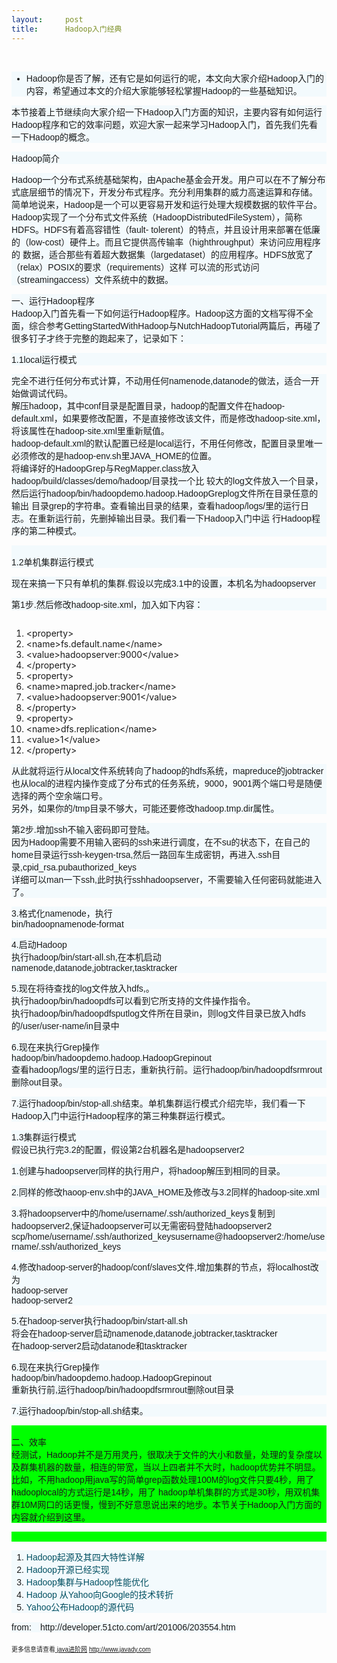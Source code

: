 ```yaml
---
layout:     post
title:      Hadoop入门经典
---
```

<div id="article_content" class="article_content clearfix csdn-tracking-statistics" data-pid="blog" data-mod="popu_307" data-dsm="post">
								            <link rel="stylesheet" href="https://csdnimg.cn/release/phoenix/template/css/ck_htmledit_views-f76675cdea.css">
						<div class="htmledit_views" id="content_views">
                <p> </p>
<div style="font-family:Arial;background-color:#f3fafd;">
<ul><li>
Hadoop你是否了解，还有它是如何运行的呢，本文向大家介绍Hadoop入门的内容，希望通过本文的介绍大家能够轻松掌握Hadoop的一些基础知识。
</li></ul></div>
<p style="font-family:Arial;background-color:#f3fafd;">本节接着上节继续向大家介绍一下Hadoop入门方面的知识，主要内容有如何运行Hadoop程序和它的效率问题，欢迎大家一起来学习Hadoop入门，首先我们先看一下Hadoop的概念。</p>
<p style="font-family:Arial;background-color:#f3fafd;">Hadoop简介</p>
<p style="font-family:Arial;background-color:#f3fafd;">Hadoop一个分布式系统基础架构，由Apache基金会开发。用户可以在不了解分布式底层细节的情况下，开发分布式程序。充分利用集群的威力高速运算和存储。<br>简单地说来，Hadoop是一个可以更容易开发和运行处理大规模数据的软件平台。<br>Hadoop实现了一个分布式文件系统（HadoopDistributedFileSystem），简称HDFS。HDFS有着高容错性（fault- tolerent）的特点，并且设计用来部署在低廉的（low-cost）硬件上。而且它提供高传输率（highthroughput）来访问应用程序的 数据，适合那些有着超大数据集（largedataset）的应用程序。HDFS放宽了（relax）POSIX的要求（requirements）这样 可以流的形式访问（streamingaccess）文件系统中的数据。</p>
<p style="font-family:Arial;background-color:#f3fafd;">一、运行Hadoop程序<br>Hadoop入门首先看一下如何运行Hadoop程序。Hadoop这方面的文档写得不全面，综合参考GettingStartedWithHadoop与NutchHadoopTutorial两篇后，再碰了很多钉子才终于完整的跑起来了，记录如下：</p>
<p style="font-family:Arial;background-color:#f3fafd;">1.1local运行模式</p>
<p style="font-family:Arial;background-color:#f3fafd;">完全不进行任何分布式计算，不动用任何namenode,datanode的做法，适合一开始做调试代码。<br>解压hadoop，其中conf目录是配置目录，hadoop的配置文件在hadoop-default.xml，如果要修改配置，不是直接修改该文件，而是修改hadoop-site.xml，将该属性在hadoop-site.xml里重新赋值。<br>hadoop-default.xml的默认配置已经是local运行，不用任何修改，配置目录里唯一必须修改的是hadoop-env.sh里JAVA_HOME的位置。<br>将编译好的HadoopGrep与RegMapper.class放入hadoop/build/classes/demo/hadoop/目录找一个比 较大的log文件放入一个目录，然后运行hadoop/bin/hadoopdemo.hadoop.HadoopGreplog文件所在目录任意的输出 目录grep的字符串。查看输出目录的结果，查看hadoop/logs/里的运行日志。在重新运行前，先删掉输出目录。我们看一下Hadoop入门中运 行Hadoop程序的第二种模式。</p>
<p style="font-family:Arial;background-color:#f3fafd;"><br>1.2单机集群运行模式</p>
<p style="font-family:Arial;background-color:#f3fafd;">现在来搞一下只有单机的集群.假设以完成3.1中的设置，本机名为hadoopserver</p>
<p style="font-family:Arial;background-color:#f3fafd;">第1步.然后修改hadoop-site.xml，加入如下内容： </p>
<pre></pre><ol><li>&lt;property&gt; </li>
<li>&lt;name&gt;fs.default.name&lt;/name&gt; </li>
<li>&lt;value&gt;hadoopserver:9000&lt;/value&gt; </li>
<li>&lt;/property&gt; </li>
<li>&lt;property&gt; </li>
<li>&lt;name&gt;mapred.job.tracker&lt;/name&gt; </li>
<li>&lt;value&gt;hadoopserver:9001&lt;/value&gt; </li>
<li>&lt;/property&gt; </li>
<li>&lt;property&gt; </li>
<li>&lt;name&gt;dfs.replication&lt;/name&gt; </li>
<li>&lt;value&gt;1&lt;/value&gt; </li>
<li>&lt;/property&gt; </li>
</ol>
<p style="font-family:Arial;background-color:#f3fafd;">从此就将运行从local文件系统转向了hadoop的hdfs系统，mapreduce的jobtracker也从local的进程内操作变成了分布式的任务系统，9000，9001两个端口号是随便选择的两个空余端口号。<br>另外，如果你的/tmp目录不够大，可能还要修改hadoop.tmp.dir属性。</p>
<p style="font-family:Arial;background-color:#f3fafd;">第2步.增加ssh不输入密码即可登陆。<br>因为Hadoop需要不用输入密码的ssh来进行调度，在不su的状态下，在自己的home目录运行ssh-keygen-trsa,然后一路回车生成密钥，再进入.ssh目录,cpid_rsa.pubauthorized_keys<br>详细可以man一下ssh,此时执行sshhadoopserver，不需要输入任何密码就能进入了。</p>
<p style="font-family:Arial;background-color:#f3fafd;">3.格式化namenode，执行<br>bin/hadoopnamenode-format</p>
<p style="font-family:Arial;background-color:#f3fafd;">4.启动Hadoop<br>执行hadoop/bin/start-all.sh,在本机启动namenode,datanode,jobtracker,tasktracker</p>
<p style="font-family:Arial;background-color:#f3fafd;">5.现在将待查找的log文件放入hdfs,。<br>执行hadoop/bin/hadoopdfs可以看到它所支持的文件操作指令。<br>执行hadoop/bin/hadoopdfsputlog文件所在目录in，则log文件目录已放入hdfs的/user/user-name/in目录中</p>
<p style="font-family:Arial;background-color:#f3fafd;">6.现在来执行Grep操作<br>hadoop/bin/hadoopdemo.hadoop.HadoopGrepinout<br>查看hadoop/logs/里的运行日志，重新执行前。运行hadoop/bin/hadoopdfsrmrout删除out目录。</p>
<p style="font-family:Arial;background-color:#f3fafd;">7.运行hadoop/bin/stop-all.sh结束。单机集群运行模式介绍完毕，我们看一下Hadoop入门中运行Hadoop程序的第三种集群运行模式。</p>
<p style="font-family:Arial;background-color:#f3fafd;">1.3集群运行模式<br>假设已执行完3.2的配置，假设第2台机器名是hadoopserver2</p>
<p style="font-family:Arial;background-color:#f3fafd;">1.创建与hadoopserver同样的执行用户，将hadoop解压到相同的目录。</p>
<p style="font-family:Arial;background-color:#f3fafd;">2.同样的修改haoop-env.sh中的JAVA_HOME及修改与3.2同样的hadoop-site.xml</p>
<p style="font-family:Arial;background-color:#f3fafd;">3.将hadoopserver中的/home/username/.ssh/authorized_keys复制到hadoopserver2,保证hadoopserver可以无需密码登陆hadoopserver2<br>scp/home/username/.ssh/authorized_keysusername@hadoopserver2:/home/username/.ssh/authorized_keys</p>
<p style="font-family:Arial;background-color:#f3fafd;">4.修改hadoop-server的hadoop/conf/slaves文件,增加集群的节点，将localhost改为<br>hadoop-server<br>hadoop-server2</p>
<p style="font-family:Arial;background-color:#f3fafd;">5.在hadoop-server执行hadoop/bin/start-all.sh<br>将会在hadoop-server启动namenode,datanode,jobtracker,tasktracker<br>在hadoop-server2启动datanode和tasktracker</p>
<p style="font-family:Arial;background-color:#f3fafd;">6.现在来执行Grep操作<br>hadoop/bin/hadoopdemo.hadoop.HadoopGrepinout<br>重新执行前,运行hadoop/bin/hadoopdfsrmrout删除out目录</p>
<p style="font-family:Arial;background-color:#f3fafd;">7.运行hadoop/bin/stop-all.sh结束。</p>
<p style="font-family:Arial;background-color:#00ff00;"><br>二、效率<br>经测试，Hadoop并不是万用灵丹，很取决于文件的大小和数量，处理的复杂度以及群集机器的数量，相连的带宽，当以上四者并不大时，hadoop优势并不明显。<br>比如，不用hadoop用java写的简单grep函数处理100M的log文件只要4秒，用了hadooplocal的方式运行是14秒，用了 hadoop单机集群的方式是30秒，用双机集群10M网口的话更慢，慢到不好意思说出来的地步。本节关于Hadoop入门方面的内容就介绍到这里。</p>
<p style="font-family:Arial;background-color:#00ff00;"> </p>
<ol style="font-family:Arial;background-color:#f3fafd;"><li><a style="color:#004f61;font-family:Verdana, Arial, Helvetica, sans-serif;text-decoration:none;" href="http://developer.51cto.com/art/201006/203510.htm" rel="nofollow">Hadoop起源及其四大特性详解</a></li>
<li><a style="color:#004f61;font-family:Verdana, Arial, Helvetica, sans-serif;text-decoration:none;" href="http://developer.51cto.com/art/201006/203516.htm" rel="nofollow">Hadoop开源已经实现</a></li>
<li><a style="color:#004f61;font-family:Verdana, Arial, Helvetica, sans-serif;text-decoration:none;" href="http://developer.51cto.com/art/201005/201623.htm" rel="nofollow">Hadoop集群与Hadoop性能优化</a></li>
<li><a style="color:#004f61;font-family:Verdana, Arial, Helvetica, sans-serif;text-decoration:none;" href="http://developer.51cto.com/art/201005/200712.htm" rel="nofollow">Hadoop 从Yahoo向Google的技术转折</a></li>
<li><a style="color:#004f61;font-family:Verdana, Arial, Helvetica, sans-serif;text-decoration:none;" href="http://developer.51cto.com/art/200906/128714.htm" rel="nofollow">Yahoo公布Hadoop的源代码</a></li>
</ol><p>
<span style="font-family:Arial;line-height:18px;background-color:#f3fafd;">from:　http://developer.51cto.com/art/201006/203554.htm</span></p>
<p><span style="font-size:x-small;font-family:Arial;line-height:26px;text-align:left;">更多信息请查看</span><a style="font-size:x-small;font-family:Arial;line-height:26px;text-align:left;" href="http://www.javady.com" rel="nofollow"> java进阶网</a><span style="font-size:x-small;font-family:Arial;line-height:26px;text-align:left;"> </span><a style="font-size:x-small;font-family:Arial;line-height:26px;text-align:left;" href="http://www.javady.com/index.php/category/thread" rel="nofollow">http://www.javady.com</a>
</p>            </div>
                </div>